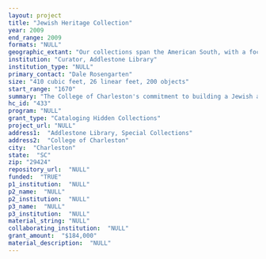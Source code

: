 ```yaml
--- 
layout: project 
title: "Jewish Heritage Collection"
year: 2009
end_range: 2009
formats: "NULL"
geographic_extant: "Our collections span the American South, with a focus on South Carolina, and also include European Judaica and materials related to the Holocaust."
institution: "Curator, Addlestone Library"
institution_type: "NULL"
primary_contact: "Dale Rosengarten"
size: "410 cubic feet, 26 linear feet, 200 objects"
start_range: "1670"
summary: "The College of Charleston's commitment to building a Jewish archives signals its dedication to a broadened view of history and a program of addressing underserved constituencies. The Jewish Heritage Collection is the largest and fastest growing archives of its kind. Since its founding in 1995, JHC has amassed a wealth of materials acquired for their rarity, age, fragility, and intrinsic worth. Collections now come in at a rate that is gratifying but alarming, too, because we lack sufficient staff and funding to promptly conserve and catalog them. With support from CLIR, the College of Charleston processed and cataloged 410 cubic feet of recently acquired collections, including the William A. Rosenthall Judaica Collection, an unparalleled assemblage of first editions, fine art prints, postcards, and artifacts; the Holocaust Archives, consisting of memoirs, photographs, correspondence, and memorabilia from 65 survivors and veterans who witnessed the Shoah; and 100 uncatalogued collections that document Jewish experience in the American South from colonial times to the present. Each collection is evidence of the astonishing diaspora and assimilation of southern Jews, an historic phenomenon that has been both the context and a moving force for some of the most important developments in American Jewish history, including the birth of the Reform movement in the early 19th century. The project also includes processing 200 oral histories of local and national significance, and 26 linear feet of books."
hc_id: "433"
program: "NULL"
grant_type: "Cataloging Hidden Collections"
project_url: "NULL"
address1:  "Addlestone Library, Special Collections"
address2:  "College of Charleston"
city:  "Charleston"
state:  "SC"
zip: "29424"
repository_url:  "NULL"
funded:  "TRUE"
p1_institution:  "NULL"
p2_name:  "NULL"
p2_institution:  "NULL"
p3_name:  "NULL"
p3_institution:  "NULL"
material_string: "NULL"
collaborating_institution:  "NULL"
grant_amount:  "$184,000"
material_description:  "NULL"
---
```

